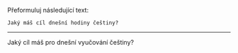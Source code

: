 Přeformuluj následující text:

```
Jaký máš cíl dnešní hodiny češtiny?
```

---

<!-- chatcmpl-749WauoblkysFxnKqoaerq04zQYDO -->

Jaký cíl máš pro dnešní vyučování češtiny?
